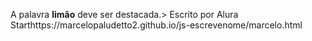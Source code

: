 A palavra **limão** deve ser destacada.> Escrito por Alura Starthttps://marcelopaludetto2.github.io/js-escrevenome/marcelo.html
